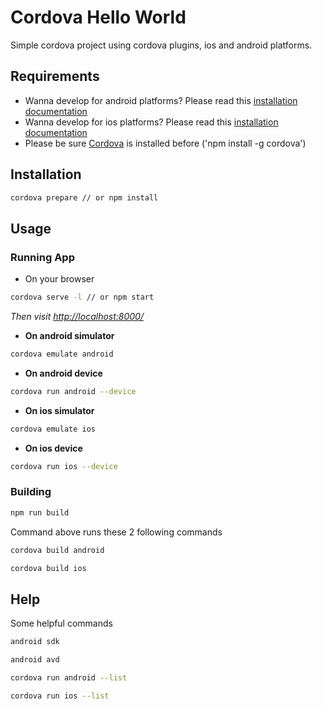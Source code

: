 # Cordova Hello World

Simple cordova project using cordova plugins, ios and android platforms.


## Requirements

- Wanna develop for android platforms? Please read this [installation documentation](https://cordova.apache.org/docs/en/latest/guide/platforms/android/index.html)
- Wanna develop for ios platforms? Please read this [installation documentation](https://cordova.apache.org/docs/en/latest/guide/platforms/ios/index.html)
- Please be sure [Cordova](https://cordova.apache.org/) is installed before ('npm install -g cordova')

## Installation
```sh
cordova prepare // or npm install
```


## Usage

### Running App

* On your browser
 
```sh
cordova serve -l // or npm start
```
*Then visit [http://localhost:8000/](http://localhost:8000/)*

* **On android simulator**
 
```sh
cordova emulate android
```

* **On android device**
 
```sh
cordova run android --device
```


* **On ios simulator**
 
```sh
cordova emulate ios
```

* **On ios device**
 
```sh
cordova run ios --device
```

### Building

```sh
npm run build
```
Command above runs these 2 following commands

```sh
cordova build android
```

```sh
cordova build ios
```

## Help
Some helpful commands

```sh
android sdk
```

```sh
android avd
```

```sh
cordova run android --list
```

```sh
cordova run ios --list
```







